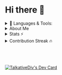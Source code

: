 # Hi there 👋

<details>
  <summary>🔨 Languages & Tools:</summary>
<img align="left" alt="Visual Studio Code" width="26px" src="https://raw.githubusercontent.com/dhanishgajjar/vscode-icons/master/png/default_dark.png" />
<img align="left" alt="HTML5" width="26px" src="https://raw.githubusercontent.com/github/explore/80688e429a7d4ef2fca1e82350fe8e3517d3494d/topics/html/html.png" />
<img align="left" alt="CSS3" width="26px" src="https://raw.githubusercontent.com/github/explore/80688e429a7d4ef2fca1e82350fe8e3517d3494d/topics/css/css.png" />
<img align="left" alt="JavaScript" width="26px" src="https://raw.githubusercontent.com/github/explore/80688e429a7d4ef2fca1e82350fe8e3517d3494d/topics/javascript/javascript.png" />
<img align="left" alt="Git" width="26px" src="https://raw.githubusercontent.com/github/explore/80688e429a7d4ef2fca1e82350fe8e3517d3494d/topics/git/git.png" />
<img align="left" alt="GitHub" width="26px" src="https://raw.githubusercontent.com/github/explore/78df643247d429f6cc873026c0622819ad797942/topics/github/github.png" />
<img align="left" alt="Terminal" width="26px" src="https://raw.githubusercontent.com/github/explore/80688e429a7d4ef2fca1e82350fe8e3517d3494d/topics/terminal/terminal.png" />
<img align="left" alt="Replit" width="26px" src="https://upload.wikimedia.org/wikipedia/commons/thumb/b/b2/Repl.it_logo.svg/768px-Repl.it_logo.svg.png" />
<img align="left" alt="Node.js" width="26px" src="https://cdn.iconscout.com/icon/free/png-512/node-js-1-1174935.png" />
<img align="left" alt="Sass" width="26px" src="https://cdn.worldvectorlogo.com/logos/sass-1.svg" />
<img align="left" alt="Python" width="26px" src="https://cdn3.iconfinder.com/data/icons/logos-and-brands-adobe/512/267_Python-512.png" />
<img align="left" alt="Discord.js" width="26px" src="https://avatars.githubusercontent.com/u/26492485?s=200&v=4" />
<img align="left" alt="Blockly" width="26px" src="https://developers.google.com/blockly/images/logos/logo_vertical.svg" />
<img align="left" alt="Code.org" width="26px" src="https://www.commonsense.org/education/sites/default/files/tlr-blog/code-org-icon.jpg" />
<img align="left" alt="Thunkable" width="26px" src="https://user-images.githubusercontent.com/85126640/121789359-57518480-cba3-11eb-8cd4-e2cc2d2da184.png" />
<img align="left" alt="Firebase" width="26px" src="https://www.shareicon.net/data/128x128/2016/07/08/117548_google_512x512.png" />
<img align="left" alt="Lottie" width="26px" src="https://static9.lottiefiles.com/images/v3/lf-intergrations-logo.svg" />
<img align="left" alt="Airtable" width="26px" src="https://appstore-data.csml.dev/images/airtable.png" />
<img align="left" alt="Markdown" width="26px" src="https://upload.wikimedia.org/wikipedia/commons/thumb/4/48/Markdown-mark.svg/1280px-Markdown-mark.svg.png" />
</details>
<details>
  <summary>About Me</summary>
  
-👀 Interests:I am intrested in 3D modeling and Coding!
<br/>
-🌱 I am learning JS, HTML, And CSS.
<br/>
-✅ This is my only account! Any others are fake!
<br/>
-📫 Please Don't Try Reaching out to me to colaborate or
anything, as I will Ignore you!
<br/>
-🥅 Long Term Goals: Learn All of the programming languages
<br/>
-🥅 Short Term Goals: Learn Bootstrap
<br/>
-⚡ Fun Fact: I Play a LOT of Games
</details>
<details>
  <summary>Stats ⚡</summary>
       <img align="left" alt="TalkativeDiv's GitHub Stats" src="https://github-readme-stats.vercel.app/api?username=TalkativeDiv&show_icons=true" />
</details>

<details>
  <summary>Contribution Streak 🔥</summary>
       <img align="left" alt="TalkativeDiv's GitHub contribution streak" src="https://github-readme-streak-stats.herokuapp.com/?user=TalkativeDiv" />
</details>
<br>
<br>
<br>
<br>
<div align="left">
<a href="https://app.daily.dev/TalkativeDiv"><img src="https://api.daily.dev/devcards/e031a2e1a2b24a09925a0a6d6f8e9660.png?r=uik"   align="center"  width="256" alt="TalkativeDiv's Dev Card"/></a>
</div>
